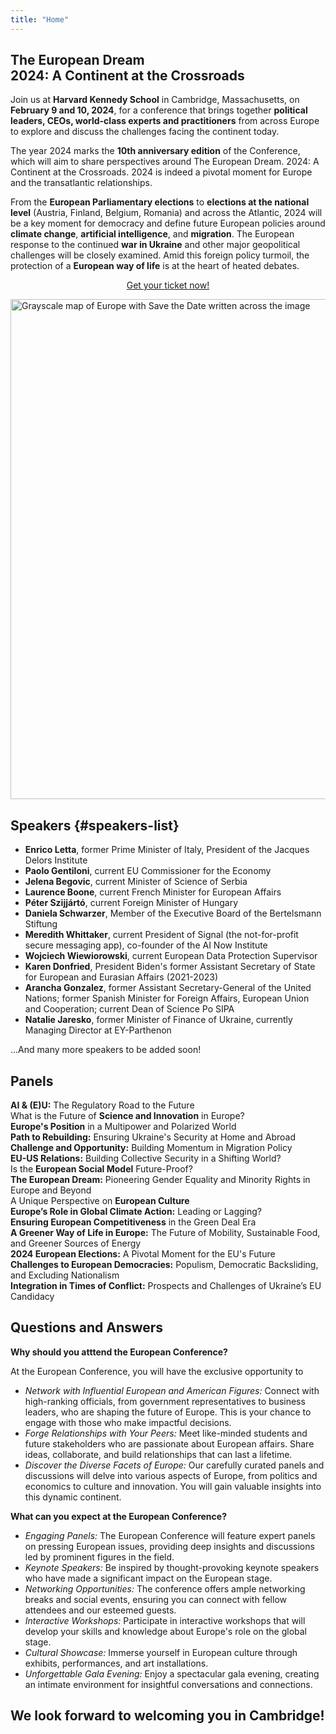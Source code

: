 ```yaml
---
title: "Home"
---
```


## <span class='conference-title'>The European Dream</span><br>2024: A Continent at the Crossroads

Join us at **Harvard Kennedy School** in Cambridge, Massachusetts, on **February 9 and 10, 2024**, for a conference that brings together **political leaders, CEOs, world-class experts and practitioners** from across Europe to explore and discuss the challenges facing the continent today. 

The year 2024 marks the **10th anniversary edition** of the Conference, which will aim to share perspectives around The European Dream. 2024: A Continent at the Crossroads. 2024 is indeed a pivotal moment for Europe and the transatlantic relationships. 

From the **European Parliamentary elections** to **elections at the national level** (Austria, Finland, Belgium, Romania) and across the Atlantic, 2024 will be a key moment for democracy and define future European policies around **climate change**, **artificial intelligence**, and **migration**. The European response to the continued **war in Ukraine** and other major geopolitical challenges will be closely examined. Amid this foreign policy turmoil, the protection of a **European way of life** is at the heart of heated debates.

<center>
<a id='tickets-btn' class="pure-button pure-button-primary" href="https://secure.touchnet.net/C20832_ustores/web/store_main.jsp?STOREID=18&SINGLESTORE=true">Get your ticket now!</a>
</center>

<p></p>

<p class="homepage-image">
<img src="save-the-date-no-logo.png" alt="Grayscale map of Europe with Save the Date written across the image" width="800" class="map">
</p>

## Speakers {#speakers-list}

<ul>
<li><b>Enrico Letta</b>, former Prime Minister of Italy, President of the Jacques Delors Institute</li>
<li><b>Paolo Gentiloni</b>, current EU Commissioner for the Economy</li>
<li><b>Jelena Begovic</b>, current Minister of Science of Serbia</li>
<li><b>Laurence Boone</b>, current French Minister for European Affairs</li>
<li><b>Péter Szijjártó</b>, current Foreign Minister of Hungary</li>
<li><b>Daniela Schwarzer</b>,  Member of the Executive Board of the Bertelsmann Stiftung
<li><b>Meredith Whittaker</b>, current President of Signal (the not-for-profit secure messaging app), co-founder of the AI Now Institute</li>
<li><b>Wojciech Wiewiorowski</b>, current European Data Protection Supervisor</li>
<li><b>Karen Donfried</b>, President Biden's former Assistant Secretary of State for European and Eurasian Affairs (2021-2023)</li>
<li><b>Arancha Gonzalez</b>, former Assistant Secretary-General of the United Nations; former Spanish Minister for Foreign Affairs, European Union and Cooperation; current Dean of Science Po SIPA</li>
<li><b>Natalie Jaresko</b>, former Minister of Finance of Ukraine, currently Managing Director at EY-Parthenon</li>
</ul>

...And many more speakers to be added soon!

## Panels
<div class = "panel-grid">
  <div class = "panel-grid-item"><b>AI & (E)U:</b> The Regulatory Road to the Future</div>
  <div class = "panel-grid-item">What is the Future of <b>Science and Innovation</b> in Europe?</div>
  <div class = "panel-grid-item"><b>Europe's Position</b> in a Multipower and Polarized World</div>
  <div class = "panel-grid-item"><b>Path to Rebuilding:</b> Ensuring Ukraine's Security at Home and Abroad</div>
  <div class = "panel-grid-item"><b>Challenge and Opportunity:</b> Building Momentum in Migration Policy</div>
  <div class = "panel-grid-item"><b>EU-US Relations:</b> Building Collective Security in a Shifting World?</div>
  <div class = "panel-grid-item">Is the <b>European Social Model</b> Future-Proof?</div>
  <div class = "panel-grid-item"><b>The European Dream:</b> Pioneering Gender Equality and Minority Rights in Europe and Beyond</div>
  <div class = "panel-grid-item">A Unique Perspective on <b>European Culture</b></div>
  <div class = "panel-grid-item"><b>Europe’s Role in Global Climate Action:</b> Leading or Lagging?</div>
  <div class = "panel-grid-item"><b>Ensuring European Competitiveness</b> in the Green Deal Era</div>
  <div class = "panel-grid-item"><b>A Greener Way of Life in Europe:</b> The Future of Mobility, Sustainable Food, and Greener Sources of Energy</div>
  <div class = "panel-grid-item"><b>2024 European Elections:</b> A Pivotal Moment for the EU's Future</div>
  <div class = "panel-grid-item"><b>Challenges to European Democracies:</b> Populism, Democratic Backsliding, and Excluding Nationalism</div>
  <div class = "panel-grid-item"><b>Integration in Times of Conflict:</b> Prospects and Challenges of Ukraine’s EU Candidacy</div>
</div>

## Questions and Answers
<div class = "q-and-a-flex">
  <div class = "q-and-a-flex-item">
    <b>Why should you atttend the European Conference?</b>
    <p>At the European Conference, you will have the exclusive opportunity to</p>
    <ul>
      <li><i>Network with Influential European and American Figures:</i> Connect with high-ranking officials, from government representatives to business leaders, who are shaping the future of Europe. This is your chance to engage with those who make impactful decisions.</li>
      <li><i>Forge Relationships with Your Peers:</i> Meet like-minded students and future stakeholders who are passionate about European affairs. Share ideas, collaborate, and build relationships that can last a lifetime.</li>
      <li><i>Discover the Diverse Facets of Europe:</i> Our carefully curated panels and discussions will delve into various aspects of Europe, from politics and economics to culture and innovation. You will gain valuable insights into this dynamic continent.</li>
    </ul>
  </div>

  <div class = "q-and-a-flex-item">
    <b>What can you expect at the European Conference?</b>
    <ul>
      <li><i>Engaging Panels:</i> The European Conference will feature expert panels on pressing European issues, providing deep insights and discussions led by prominent figures in the field.</li>
      <li><i>Keynote Speakers:</i> Be inspired by thought-provoking keynote speakers who have made a significant impact on the   European stage.</li>
      <li><i>Networking Opportunities:</i> The conference offers ample networking breaks and social events, ensuring you can connect with fellow attendees and our esteemed guests.</li>
      <li><i>Interactive Workshops:</i> Participate in interactive workshops that will develop your skills and knowledge about Europe's role on the global stage.</li>
      <li><i>Cultural Showcase:</i> Immerse yourself in European culture through exhibits, performances, and art installations.</li>
      <li><i>Unforgettable Gala Evening:</i> Enjoy a spectacular gala evening, creating an intimate environment for insightful conversations and connections.</li>
    </ul>
  </div>
</div>

## We look forward to welcoming you in Cambridge!
